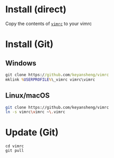 # Install (direct)

Copy the contents of [`vimrc`](vimrc) to your vimrc

# Install (Git)

## Windows

```cmd
git clone https://github.com/keyansheng/vimrc
mklink %USERPROFILE%\_vimrc vimrc\vimrc
```

## Linux/macOS

```bash
git clone https://github.com/keyansheng/vimrc
ln -s vimrc\vimrc ~\.vimrc
```

# Update (Git)

```
cd vimrc
git pull
```
